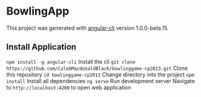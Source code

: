 # BowlingApp

This project was generated with [angular-cli](https://github.com/angular/angular-cli) version 1.0.0-beta.15.

## Install Application
`npm install -g angular-cli` Install the cli
`git clone https://github.com/CalebMacdonaldBlack/bowlinggame-cp2013.git` Clone this repository
`cd bowlinggame-cp2013` Change directory into the project
`npm install` Install all dependencies
`ng serve` Run development server
Navigate to `http://localhost:4200` to open web application
